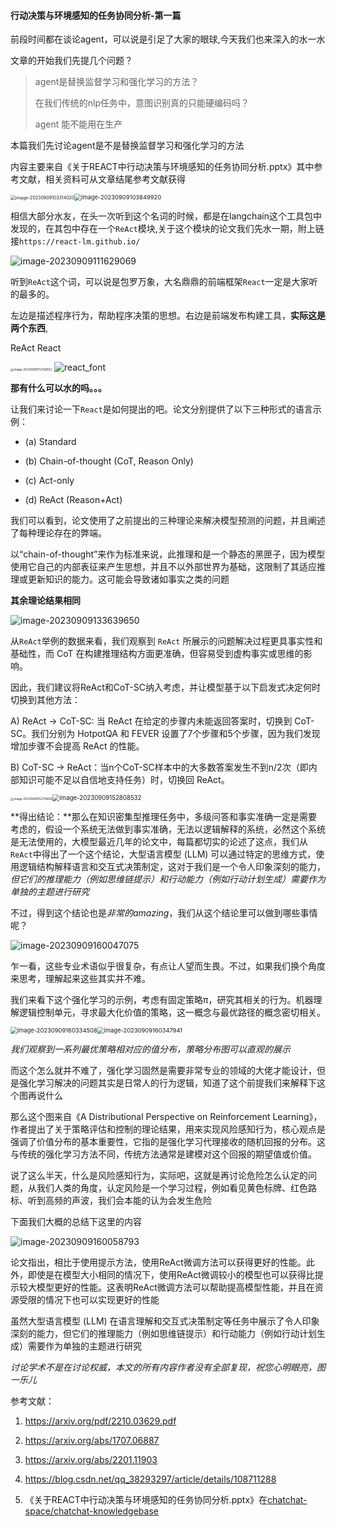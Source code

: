 #### 行动决策与环境感知的任务协同分析-第一篇



​		前段时间都在谈论agent，可以说是引足了大家的眼球,今天我们也来深入的水一水

文章的开始我们先提几个问题？

> agent是替换监督学习和强化学习的方法？
>
> 在我们传统的nlp任务中，意图识别真的只能硬编码吗？
>
> agent 能不能用在生产

本篇我们先讨论agent是不是替换监督学习和强化学习的方法

内容主要来自《关于REACT中行动决策与环境感知的任务协同分析.pptx》其中参考文献，相关资料可从文章结尾参考文献获得

<img src="imgs/%E8%A1%8C%E5%8A%A8%E5%86%B3%E7%AD%96%E4%B8%8E%E7%8E%AF%E5%A2%83%E6%84%9F%E7%9F%A5%E7%9A%84%E4%BB%BB%E5%8A%A1%E5%8D%8F%E5%90%8C%E5%88%86%E6%9E%90/image-20230909103314020.png" alt="image-20230909103314020" style="zoom: 50%;" /><img src="imgs/%E8%A1%8C%E5%8A%A8%E5%86%B3%E7%AD%96%E4%B8%8E%E7%8E%AF%E5%A2%83%E6%84%9F%E7%9F%A5%E7%9A%84%E4%BB%BB%E5%8A%A1%E5%8D%8F%E5%90%8C%E5%88%86%E6%9E%90/image-20230909103849920.png" alt="image-20230909103849920" style="zoom: 67%;" />





相信大部分水友，在头一次听到这个名词的时候，都是在langchain这个工具包中发现的，在其包中存在一个`ReAct`模块,关于这个模块的论文我们先水一期，附上链接`https://react-lm.github.io/`

![image-20230909111629069](imgs/%E8%A1%8C%E5%8A%A8%E5%86%B3%E7%AD%96%E4%B8%8E%E7%8E%AF%E5%A2%83%E6%84%9F%E7%9F%A5%E7%9A%84%E4%BB%BB%E5%8A%A1%E5%8D%8F%E5%90%8C%E5%88%86%E6%9E%90/image-20230909111629069.png)





听到`ReAct`这个词，可以说是包罗万象，大名鼎鼎的前端框架`React`一定是大家听的最多的。

左边是描述程序行为，帮助程序决策的思想。右边是前端发布构建工具，__实际这是两个东西__,

ReAct							React

<img src="imgs/image-20230909112136592.png" alt="image-20230909112136592" style="zoom:33%;" /> ![react_font](imgs/react_font.png)





__那有什么可以水的吗。。。__

让我们来讨论一下`React`是如何提出的吧。论文分别提供了以下三种形式的语言示例：

- (a) Standard

- (b) Chain-of-thought (CoT, Reason Only)

- (c) Act-only

- (d) ReAct (Reason+Act)

我们可以看到，论文使用了之前提出的三种理论来解决模型预测的问题，并且阐述了每种理论存在的弊端。

以“chain-of-thought”来作为标准来说，此推理和是一个静态的黑匣子，因为模型使用它自己的内部表征来产生思想，并且不以外部世界为基础，这限制了其适应推理或更新知识的能力。这可能会导致诸如事实之类的问题

__其余理论结果相同__

![image-20230909133639650](imgs/%E8%A1%8C%E5%8A%A8%E5%86%B3%E7%AD%96%E4%B8%8E%E7%8E%AF%E5%A2%83%E6%84%9F%E7%9F%A5%E7%9A%84%E4%BB%BB%E5%8A%A1%E5%8D%8F%E5%90%8C%E5%88%86%E6%9E%90/image-20230909133639650.png)



从`ReAct`举例的数据来看，我们观察到 `ReAct` 所展示的问题解决过程更具事实性和基础性，而 CoT 在构建推理结构方面更准确，但容易受到虚构事实或思维的影响。

因此，我们建议将ReAct和CoT-SC纳入考虑，并让模型基于以下启发式决定何时切换到其他方法：

A) ReAct → CoT-SC: 当 ReAct 在给定的步骤内未能返回答案时，切换到 CoT-SC。我们分别为 HotpotQA 和 FEVER 设置了7个步骤和5个步骤，因为我们发现增加步骤不会提高 ReAct 的性能。

B) CoT-SC → ReAct：当n个CoT-SC样本中的大多数答案发生不到n/2次（即内部知识可能不足以自信地支持任务）时，切换回 ReAct。

<img src="imgs/%E8%A1%8C%E5%8A%A8%E5%86%B3%E7%AD%96%E4%B8%8E%E7%8E%AF%E5%A2%83%E6%84%9F%E7%9F%A5%E7%9A%84%E4%BB%BB%E5%8A%A1%E5%8D%8F%E5%90%8C%E5%88%86%E6%9E%90/image-20230909152745682.png" alt="image-20230909152745682" style="zoom: 33%;" /><img src="imgs/%E8%A1%8C%E5%8A%A8%E5%86%B3%E7%AD%96%E4%B8%8E%E7%8E%AF%E5%A2%83%E6%84%9F%E7%9F%A5%E7%9A%84%E4%BB%BB%E5%8A%A1%E5%8D%8F%E5%90%8C%E5%88%86%E6%9E%90/image-20230909152808532.png" alt="image-20230909152808532" style="zoom: 69%;" />

**得出结论：**那么在知识密集型推理任务中，多级问答和事实准确一定是需要考虑的，假设一个系统无法做到事实准确，无法以逻辑解释的系统，必然这个系统是无法使用的，大模型最近几年的论文中，每篇都切实的论述了这点，我们从`ReAct`中得出了一个这个结论，大型语言模型 (LLM) 可以通过特定的思维方式，使用逻辑结构解释语言和交互式决策制定，这对于我们是一个令人印象深刻的能力，*但它们的推理能力（例如思维链提示）和行动能力（例如行动计划生成）需要作为单独的主题进行研究*



不过，得到这个结论也是*非常的amazing*，我们从这个结论里可以做到哪些事情呢？

![image-20230909160047075](imgs/%E8%A1%8C%E5%8A%A8%E5%86%B3%E7%AD%96%E4%B8%8E%E7%8E%AF%E5%A2%83%E6%84%9F%E7%9F%A5%E7%9A%84%E4%BB%BB%E5%8A%A1%E5%8D%8F%E5%90%8C%E5%88%86%E6%9E%90/image-20230909160047075.png)



乍一看，这些专业术语似乎很复杂，有点让人望而生畏。不过，如果我们换个角度来思考，理解起来这些其实并不难。

我们来看下这个强化学习的示例，考虑有固定策略π，研究其相关的行为。机器理解逻辑控制单元，寻求最大化价值的策略，这一概念与最优路径的概念密切相关。

<img src="imgs/%E8%A1%8C%E5%8A%A8%E5%86%B3%E7%AD%96%E4%B8%8E%E7%8E%AF%E5%A2%83%E6%84%9F%E7%9F%A5%E7%9A%84%E4%BB%BB%E5%8A%A1%E5%8D%8F%E5%90%8C%E5%88%86%E6%9E%90/image-20230909160334508.png" alt="image-20230909160334508" style="zoom: 67%;" /><img src="imgs/%E8%A1%8C%E5%8A%A8%E5%86%B3%E7%AD%96%E4%B8%8E%E7%8E%AF%E5%A2%83%E6%84%9F%E7%9F%A5%E7%9A%84%E4%BB%BB%E5%8A%A1%E5%8D%8F%E5%90%8C%E5%88%86%E6%9E%90/image-20230909160347941.png" alt="image-20230909160347941" style="zoom: 67%;" />







*我们观察到一系列最优策略相对应的值分布，策略分布图可以直观的展示*

而这个怎么就并不难了，强化学习固然是需要非常专业的领域的大佬才能设计，但是强化学习解决的问题其实是日常人的行为逻辑，知道了这个前提我们来解释下这个图再说什么

那么这个图来自《A Distributional Perspective on Reinforcement Learning》，作者提出了关于策略评估和控制的理论结果，用来实现风险感知行为，核心观点是强调了价值分布的基本重要性，它指的是强化学习代理接收的随机回报的分布。这与传统的强化学习方法不同，传统方法通常是建模对这个回报的期望值或价值。

说了这么半天，什么是风险感知行为，实际吧，这就是再讨论危险怎么认定的问题，从我们人类的角度，认定风险是一个学习过程，例如看见黄色标牌、红色路标、听到高频的声波，我们会本能的认为会发生危险



下面我们大概的总结下这里的内容



![image-20230909160058793](imgs/%E8%A1%8C%E5%8A%A8%E5%86%B3%E7%AD%96%E4%B8%8E%E7%8E%AF%E5%A2%83%E6%84%9F%E7%9F%A5%E7%9A%84%E4%BB%BB%E5%8A%A1%E5%8D%8F%E5%90%8C%E5%88%86%E6%9E%90/image-20230909160058793.png)



论文指出，相比于使用提示方法，使用ReAct微调方法可以获得更好的性能。此外，即使是在模型大小相同的情况下，使用ReAct微调较小的模型也可以获得比提示较大模型更好的性能。这表明ReAct微调方法可以帮助提高模型性能，并且在资源受限的情况下也可以实现更好的性能

虽然大型语言模型 (LLM) 在语言理解和交互式决策制定等任务中展示了令人印象深刻的能力，但它们的推理能力（例如思维链提示）和行动能力（例如行动计划生成）需要作为单独的主题进行研究



*讨论学术不是在讨论权威，本文的所有内容作者没有全部复现，祝您心明眼亮，图一乐儿*



参考文献：

1. https://arxiv.org/pdf/2210.03629.pdf

2. https://arxiv.org/abs/1707.06887

3. https://arxiv.org/abs/2201.11903

4. https://blog.csdn.net/qq_38293297/article/details/108711288

5. 《关于REACT中行动决策与环境感知的任务协同分析.pptx》在[chatchat-space/chatchat-knowledgebase](https://github.com/chatchat-space/chatchat-knowledgebase.git)

   

